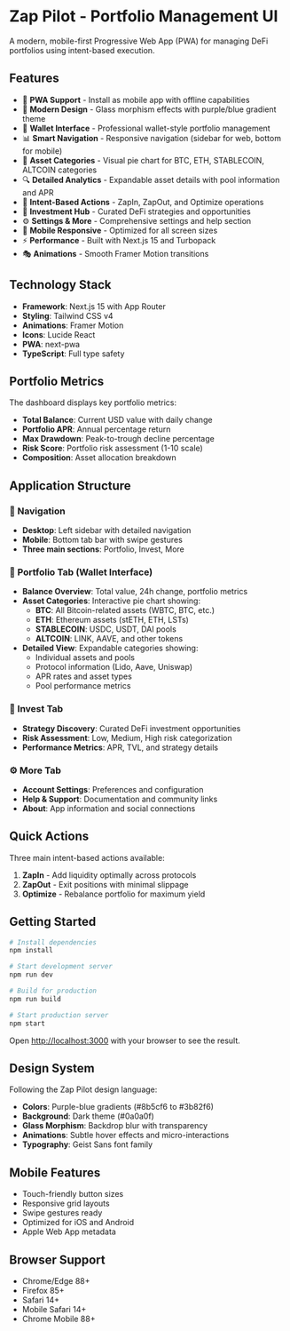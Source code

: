 # Zap Pilot - Portfolio Management UI

A modern, mobile-first Progressive Web App (PWA) for managing DeFi portfolios using intent-based
execution.

## Features

- 📱 **PWA Support** - Install as mobile app with offline capabilities
- 🎨 **Modern Design** - Glass morphism effects with purple/blue gradient theme
- 💼 **Wallet Interface** - Professional wallet-style portfolio management
- 📊 **Smart Navigation** - Responsive navigation (sidebar for web, bottom for mobile)
- 🥧 **Asset Categories** - Visual pie chart for BTC, ETH, STABLECOIN, ALTCOIN categories
- 🔍 **Detailed Analytics** - Expandable asset details with pool information and APR
- 🔄 **Intent-Based Actions** - ZapIn, ZapOut, and Optimize operations
- 🚀 **Investment Hub** - Curated DeFi strategies and opportunities
- ⚙️ **Settings & More** - Comprehensive settings and help section
- 📱 **Mobile Responsive** - Optimized for all screen sizes
- ⚡ **Performance** - Built with Next.js 15 and Turbopack
- 🎭 **Animations** - Smooth Framer Motion transitions

## Technology Stack

- **Framework**: Next.js 15 with App Router
- **Styling**: Tailwind CSS v4
- **Animations**: Framer Motion
- **Icons**: Lucide React
- **PWA**: next-pwa
- **TypeScript**: Full type safety

## Portfolio Metrics

The dashboard displays key portfolio metrics:

- **Total Balance**: Current USD value with daily change
- **Portfolio APR**: Annual percentage return
- **Max Drawdown**: Peak-to-trough decline percentage
- **Risk Score**: Portfolio risk assessment (1-10 scale)
- **Composition**: Asset allocation breakdown

## Application Structure

### 📱 Navigation

- **Desktop**: Left sidebar with detailed navigation
- **Mobile**: Bottom tab bar with swipe gestures
- **Three main sections**: Portfolio, Invest, More

### 💼 Portfolio Tab (Wallet Interface)

- **Balance Overview**: Total value, 24h change, portfolio metrics
- **Asset Categories**: Interactive pie chart showing:
  - **BTC**: All Bitcoin-related assets (WBTC, BTC, etc.)
  - **ETH**: Ethereum assets (stETH, ETH, LSTs)
  - **STABLECOIN**: USDC, USDT, DAI pools
  - **ALTCOIN**: LINK, AAVE, and other tokens
- **Detailed View**: Expandable categories showing:
  - Individual assets and pools
  - Protocol information (Lido, Aave, Uniswap)
  - APR rates and asset types
  - Pool performance metrics

### 🚀 Invest Tab

- **Strategy Discovery**: Curated DeFi investment opportunities
- **Risk Assessment**: Low, Medium, High risk categorization
- **Performance Metrics**: APR, TVL, and strategy details

### ⚙️ More Tab

- **Account Settings**: Preferences and configuration
- **Help & Support**: Documentation and community links
- **About**: App information and social connections

## Quick Actions

Three main intent-based actions available:

1. **ZapIn** - Add liquidity optimally across protocols
2. **ZapOut** - Exit positions with minimal slippage
3. **Optimize** - Rebalance portfolio for maximum yield

## Getting Started

```bash
# Install dependencies
npm install

# Start development server
npm run dev

# Build for production
npm run build

# Start production server
npm start
```

Open [http://localhost:3000](http://localhost:3000) with your browser to see the result.

## Design System

Following the Zap Pilot design language:

- **Colors**: Purple-blue gradients (#8b5cf6 to #3b82f6)
- **Background**: Dark theme (#0a0a0f)
- **Glass Morphism**: Backdrop blur with transparency
- **Animations**: Subtle hover effects and micro-interactions
- **Typography**: Geist Sans font family

## Mobile Features

- Touch-friendly button sizes
- Responsive grid layouts
- Swipe gestures ready
- Optimized for iOS and Android
- Apple Web App metadata

## Browser Support

- Chrome/Edge 88+
- Firefox 85+
- Safari 14+
- Mobile Safari 14+
- Chrome Mobile 88+

